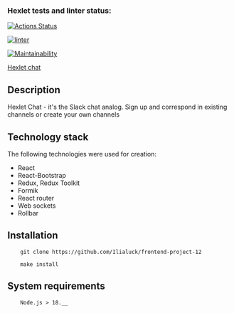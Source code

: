 ### Hexlet tests and linter status:
[![Actions Status](https://github.com/Ilialuck/frontend-project-12/actions/workflows/hexlet-check.yml/badge.svg)](https://github.com/Ilialuck/frontend-project-12/actions)

[![linter](https://github.com/Ilialuck/frontend-project-12/workflows/linter/badge.svg)](https://github.com/Ilialuck/frontend-project-12/actions)

[![Maintainability](https://api.codeclimate.com/v1/badges/2784be070cd2884165d7/maintainability)](https://codeclimate.com/github/Ilialuck/frontend-project-12/maintainability)

[Hexlet chat](https://ilialuck-frontend-project-12.onrender.com)

## Description
Hexlet Chat - it's the Slack chat analog. Sign up and correspond in existing channels or create your own channels

## Technology stack
The following technologies were used for creation:
- React
- React-Bootstrap
- Redux, Redux Toolkit
- Formik
- React router
- Web sockets
- Rollbar

## Installation
```
    git clone https://github.com/Ilialuck/frontend-project-12
```
```
    make install
```
## System requirements
```
    Node.js > 18.__
```